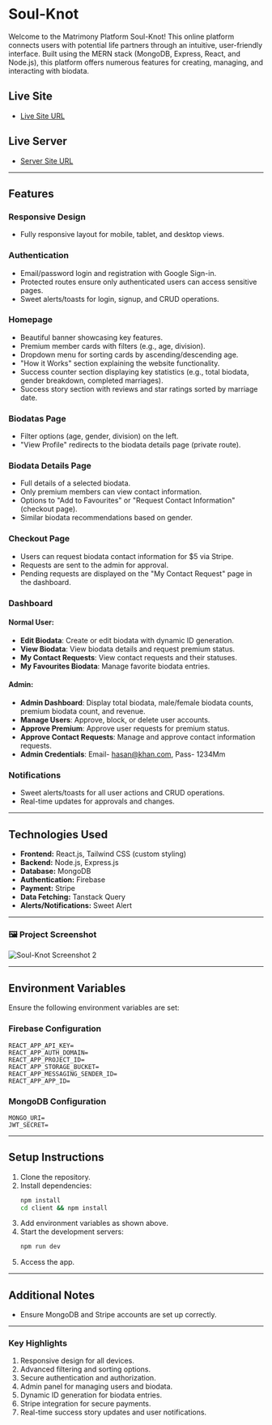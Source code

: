 # Soul-Knot

Welcome to the Matrimony Platform Soul-Knot! This online platform connects users with potential life partners through an intuitive, user-friendly interface. Built using the MERN stack (MongoDB, Express, React, and Node.js), this platform offers numerous features for creating, managing, and interacting with biodata.

## Live Site
- [Live Site URL](https://soul-knot.web.app)

## Live Server
- [Server Site URL](https://soul-knot-server.vercel.app)

---

## Features

### Responsive Design
- Fully responsive layout for mobile, tablet, and desktop views.

### Authentication
- Email/password login and registration with Google Sign-in.
- Protected routes ensure only authenticated users can access sensitive pages.
- Sweet alerts/toasts for login, signup, and CRUD operations.

### Homepage
- Beautiful banner showcasing key features.
- Premium member cards with filters (e.g., age, division).
- Dropdown menu for sorting cards by ascending/descending age.
- "How it Works" section explaining the website functionality.
- Success counter section displaying key statistics (e.g., total biodata, gender breakdown, completed marriages).
- Success story section with reviews and star ratings sorted by marriage date.

### Biodatas Page
- Filter options (age, gender, division) on the left.
- "View Profile" redirects to the biodata details page (private route).

### Biodata Details Page
- Full details of a selected biodata.
- Only premium members can view contact information.
- Options to "Add to Favourites" or "Request Contact Information" (checkout page).
- Similar biodata recommendations based on gender.

### Checkout Page
- Users can request biodata contact information for $5 via Stripe.
- Requests are sent to the admin for approval.
- Pending requests are displayed on the "My Contact Request" page in the dashboard.

### Dashboard
#### Normal User:
- **Edit Biodata**: Create or edit biodata with dynamic ID generation.
- **View Biodata**: View biodata details and request premium status.
- **My Contact Requests**: View contact requests and their statuses.
- **My Favourites Biodata**: Manage favorite biodata entries.

#### Admin:
- **Admin Dashboard**: Display total biodata, male/female biodata counts, premium biodata count, and revenue.
- **Manage Users**: Approve, block, or delete user accounts.
- **Approve Premium**: Approve user requests for premium status.
- **Approve Contact Requests**: Manage and approve contact information requests.
- **Admin Credentials**: Email- hasan@khan.com, Pass- 1234Mm

### Notifications
- Sweet alerts/toasts for all user actions and CRUD operations.
- Real-time updates for approvals and changes.

---

## Technologies Used
- **Frontend:** React.js, Tailwind CSS (custom styling)
- **Backend:** Node.js, Express.js
- **Database:** MongoDB
- **Authentication:** Firebase
- **Payment:** Stripe
- **Data Fetching:** Tanstack Query
- **Alerts/Notifications:** Sweet Alert

---

### 🖼️ Project Screenshot  

![Soul-Knot Screenshot 2](https://i.ibb.co.com/YTt5r6bz/soul-knot-2.png)

---

## Environment Variables
Ensure the following environment variables are set:

### Firebase Configuration
```env
REACT_APP_API_KEY=
REACT_APP_AUTH_DOMAIN=
REACT_APP_PROJECT_ID=
REACT_APP_STORAGE_BUCKET=
REACT_APP_MESSAGING_SENDER_ID=
REACT_APP_APP_ID=
```

### MongoDB Configuration
```env
MONGO_URI=
JWT_SECRET=
```

---

## Setup Instructions
1. Clone the repository.
2. Install dependencies:
   ```bash
   npm install
   cd client && npm install
   ```
3. Add environment variables as shown above.
4. Start the development servers:
   ```bash
   npm run dev
   ```
5. Access the app.

---

## Additional Notes
- Ensure MongoDB and Stripe accounts are set up correctly.

---

### Key Highlights
1. Responsive design for all devices.
2. Advanced filtering and sorting options.
3. Secure authentication and authorization.
4. Admin panel for managing users and biodata.
5. Dynamic ID generation for biodata entries.
6. Stripe integration for secure payments.
7. Real-time success story updates and user notifications.
